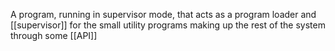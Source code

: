 A program, running in supervisor mode, that acts as a program loader and [[supervisor]] for the small utility programs making up the rest of the system through some [[API]]